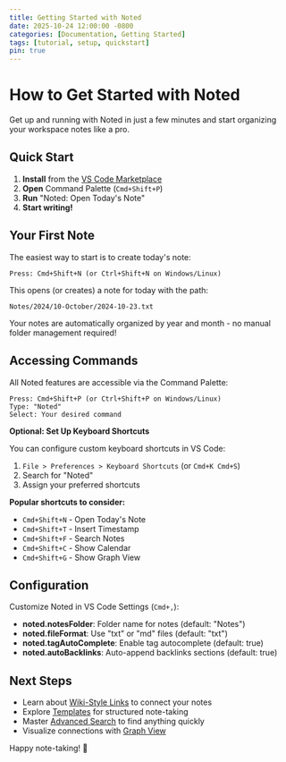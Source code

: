 ```yaml
---
title: Getting Started with Noted
date: 2025-10-24 12:00:00 -0800
categories: [Documentation, Getting Started]
tags: [tutorial, setup, quickstart]
pin: true
---
```


# How to Get Started with Noted

Get up and running with Noted in just a few minutes and start organizing your workspace notes like a pro.

## Quick Start

1. **Install** from the [VS Code Marketplace](https://marketplace.visualstudio.com/items?itemName=jsonify.noted)
2. **Open** Command Palette (`Cmd+Shift+P`)
3. **Run** "Noted: Open Today's Note"
4. **Start writing!**

## Your First Note

The easiest way to start is to create today's note:

```
Press: Cmd+Shift+N (or Ctrl+Shift+N on Windows/Linux)
```

This opens (or creates) a note for today with the path:
```
Notes/2024/10-October/2024-10-23.txt
```

Your notes are automatically organized by year and month - no manual folder management required!

## Accessing Commands

All Noted features are accessible via the Command Palette:

```
Press: Cmd+Shift+P (or Ctrl+Shift+P on Windows/Linux)
Type: "Noted"
Select: Your desired command
```

**Optional: Set Up Keyboard Shortcuts**

You can configure custom keyboard shortcuts in VS Code:

1. `File > Preferences > Keyboard Shortcuts` (or `Cmd+K Cmd+S`)
2. Search for "Noted"
3. Assign your preferred shortcuts

**Popular shortcuts to consider:**
- `Cmd+Shift+N` - Open Today's Note
- `Cmd+Shift+T` - Insert Timestamp
- `Cmd+Shift+F` - Search Notes
- `Cmd+Shift+C` - Show Calendar
- `Cmd+Shift+G` - Show Graph View

## Configuration

Customize Noted in VS Code Settings (`Cmd+,`):

- **noted.notesFolder**: Folder name for notes (default: "Notes")
- **noted.fileFormat**: Use "txt" or "md" files (default: "txt")
- **noted.tagAutoComplete**: Enable tag autocomplete (default: true)
- **noted.autoBacklinks**: Auto-append backlinks sections (default: true)

## Next Steps

- Learn about [Wiki-Style Links](/noted/posts/wiki-links/) to connect your notes
- Explore [Templates](/noted/posts/templates/) for structured note-taking
- Master [Advanced Search](/noted/posts/search/) to find anything quickly
- Visualize connections with [Graph View](/noted/posts/graph/)

Happy note-taking! 📝
